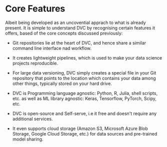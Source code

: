 # Core Features

Albeit being developed as an uncovential apprach to what is already present. 
It is simple to understand DVC by recognising certain features it offers, 
based of the core concepts discussed previously:

- Git repositories lie at the heart of DVC, and hence share a similar command 
  line interface nad workflow.

- It creates lightweight pipelines, which is used to make your data science 
  projects reproducible. 

- For large data versioning, DVC simply creates a special file in your Git 
  repository that points to the location which contains your data among other 
  things, typically stored on your hard drive. 

- DVC is Programming language agnostic: Python, R, Julia, shell scripts, etc. 
  as well as ML library agnostic: Keras, Tensorflow, PyTorch, Scipy, etc.

- DVC is open-source and Self-serve, i.e it free and doesn't require any additional 
  services. 

- It even supports cloud storage (Amazon S3, Microsoft Azure Blob Storage, Google 
  Cloud Storage, etc.) for data sources and pre-trained model sharing.
